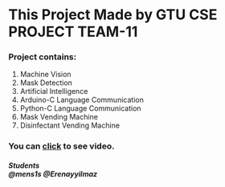 <h1>This Project Made by GTU CSE PROJECT TEAM-11</h1>

<h3>Project contains: </h3>
<ol>
<li>Machine Vision</li>
<li>Mask Detection</li>
<li>Artificial Intelligence</li>
<li>Arduino-C Language Communication</li>
<li>Python-C Language Communication</li>
<li>Mask Vending Machine </li>
<li>Disinfectant Vending Machine</li>
</ol>

<h3> You can <a href="https://www.youtube.com/watch?v=kpZODZh97cM">click</a> to see video.</h3>
<h5>Students<br>
@mens1s @Erenayyilmaz</h5>
